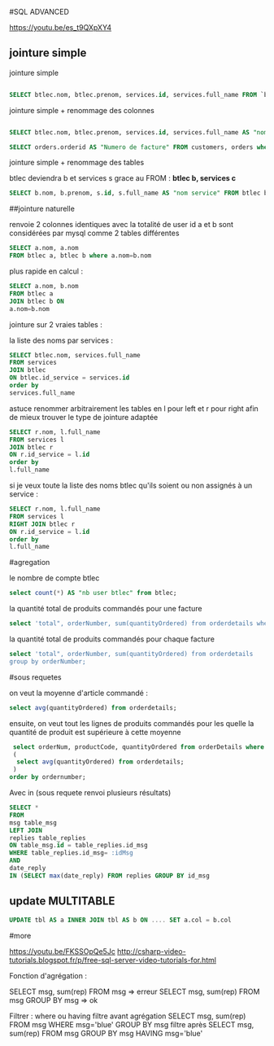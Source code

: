#SQL ADVANCED

https://youtu.be/es_t9QXpXY4

## jointure simple

jointure simple

```sql

SELECT btlec.nom, btlec.prenom, services.id, services.full_name FROM `btlec`, services where btlec.id_service=services.id;

```


jointure simple + renommage des colonnes
```sql

SELECT btlec.nom, btlec.prenom, services.id, services.full_name AS "nom service" FROM `btlec`, services where btlec.id_service=services.id

SELECT orders.orderid AS "Numero de facture" FROM customers, orders where customers.customerid=orders.customerid;

```

jointure simple + renommage des tables

btlec deviendra b et services s grace au FROM : **btlec b, services c**


```sql
SELECT b.nom, b.prenom, s.id, s.full_name AS "nom service" FROM btlec b, services s where b.id_service=s.id
```

##jointure naturelle


renvoie 2 colonnes identiques avec la totalité de user id
a et b sont considérées par mysql comme 2 tables différentes


```sql
SELECT a.nom, a.nom
FROM btlec a, btlec b where a.nom=b.nom
```



plus rapide en calcul :
```sql
SELECT a.nom, b.nom
FROM btlec a
JOIN btlec b ON 
a.nom=b.nom
```



jointure sur 2 vraies tables :

la liste des noms par services :



```sql
SELECT btlec.nom, services.full_name 
FROM services 
JOIN btlec
ON btlec.id_service = services.id
order by 
services.full_name 
```



astuce renommer arbitrairement les tables en l pour left et r pour right afin de mieux trouver le type de jointure adaptée



```sql
SELECT r.nom, l.full_name 
FROM services l 
JOIN btlec r
ON r.id_service = l.id
order by 
l.full_name
```



si je veux toute la liste des noms btlec qu'ils soient ou non assignés à un service :



```sql
SELECT r.nom, l.full_name 
FROM services l 
RIGHT JOIN btlec r
ON r.id_service = l.id
order by 
l.full_name
```




#agregation

le nombre de compte btlec


```sql
select count(*) AS "nb user btlec" from btlec;
```




la quantité total de produits commandés pour une facture



```sql
select 'total", orderNumber, sum(quantityOrdered) from orderdetails where ordernumber= 10100;
```



la quantité total de produits commandés pour chaque facture



```sql
select 'total", orderNumber, sum(quantityOrdered) from orderdetails 
group by orderNumber;
```




#sous requetes

on veut la moyenne d'article commandé :


```sql
select avg(quantityOrdered) from orderdetails;
```
 ensuite, on veut tout les lignes de produits commandés pour les quelle la quantité de produit est supérieure à cette moyenne
 
 


```sql
 select orderNum, productCode, quantityOrdered from orderDetails where quantityOrdered >
 (
  select avg(quantityOrdered) from orderdetails;
 )
order by ordernumber;

```

Avec in (sous requete renvoi plusieurs résultats)

```sql
SELECT *  
FROM 
msg table_msg 
LEFT JOIN 
replies table_replies 
ON table_msg.id = table_replies.id_msg 
WHERE table_replies.id_msg= :idMsg 
AND 
date_reply 
IN (SELECT max(date_reply) FROM replies GROUP BY id_msg
```

## update MULTITABLE


```sql
UPDATE tbl AS a INNER JOIN tbl AS b ON .... SET a.col = b.col

```





#more

https://youtu.be/FKSSOpQe5Jc
http://csharp-video-tutorials.blogspot.fr/p/free-sql-server-video-tutorials-for.html

Fonction d'agrégation :

SELECT msg, sum(rep) FROM msg => erreur
SELECT msg, sum(rep) FROM msg GROUP BY msg => ok

Filtrer : where ou having
filtre avant agrégation
SELECT msg, sum(rep) FROM msg WHERE msg='blue' GROUP BY msg 
filtre après
SELECT msg, sum(rep) FROM msg  GROUP BY msg HAVING msg='blue'
